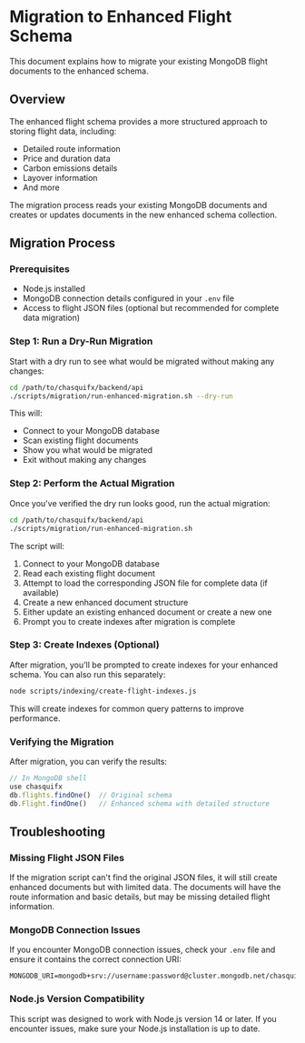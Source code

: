 # Migration to Enhanced Flight Schema

This document explains how to migrate your existing MongoDB flight documents to the enhanced schema.

## Overview

The enhanced flight schema provides a more structured approach to storing flight data, including:

- Detailed route information
- Price and duration data
- Carbon emissions details
- Layover information
- And more

The migration process reads your existing MongoDB documents and creates or updates documents in the new enhanced schema collection.

## Migration Process

### Prerequisites

- Node.js installed
- MongoDB connection details configured in your `.env` file
- Access to flight JSON files (optional but recommended for complete data migration)

### Step 1: Run a Dry-Run Migration

Start with a dry run to see what would be migrated without making any changes:

```bash
cd /path/to/chasquifx/backend/api
./scripts/migration/run-enhanced-migration.sh --dry-run
```

This will:

- Connect to your MongoDB database
- Scan existing flight documents
- Show you what would be migrated
- Exit without making any changes

### Step 2: Perform the Actual Migration

Once you've verified the dry run looks good, run the actual migration:

```bash
cd /path/to/chasquifx/backend/api
./scripts/migration/run-enhanced-migration.sh
```

The script will:

1. Connect to your MongoDB database
2. Read each existing flight document
3. Attempt to load the corresponding JSON file for complete data (if available)
4. Create a new enhanced document structure
5. Either update an existing enhanced document or create a new one
6. Prompt you to create indexes after migration is complete

### Step 3: Create Indexes (Optional)

After migration, you'll be prompted to create indexes for your enhanced schema. You can also run this separately:

```bash
node scripts/indexing/create-flight-indexes.js
```

This will create indexes for common query patterns to improve performance.

### Verifying the Migration

After migration, you can verify the results:

```javascript
// In MongoDB shell
use chasquifx
db.flights.findOne()  // Original schema
db.Flight.findOne()   // Enhanced schema with detailed structure
```

## Troubleshooting

### Missing Flight JSON Files

If the migration script can't find the original JSON files, it will still create enhanced documents but with limited data. The documents will have the route information and basic details, but may be missing detailed flight information.

### MongoDB Connection Issues

If you encounter MongoDB connection issues, check your `.env` file and ensure it contains the correct connection URI:

```
MONGODB_URI=mongodb+srv://username:password@cluster.mongodb.net/chasquifx
```

### Node.js Version Compatibility

This script was designed to work with Node.js version 14 or later. If you encounter issues, make sure your Node.js installation is up to date.
